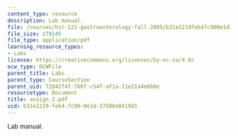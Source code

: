 ```yaml
---
content_type: resource
description: Lab manual.
file: /courses/hst-121-gastroenterology-fall-2005/b31e2219feb47c900e1d27508e8419d1_assign_2.pdf
file_size: 179145
file_type: application/pdf
learning_resource_types:
- Labs
license: https://creativecommons.org/licenses/by-nc-sa/4.0/
ocw_type: OCWFile
parent_title: Labs
parent_type: CourseSection
parent_uid: 72042f4f-766f-c54f-af1a-11e21a4e6b8e
resourcetype: Document
title: assign_2.pdf
uid: b31e2219-feb4-7c90-0e1d-27508e8419d1
---
```

Lab manual.